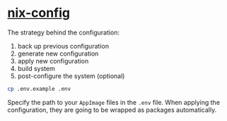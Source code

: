 # [nix-config](https://github.com/JokeUrSelf/nix-config)

The strategy behind the configuration:
1. back up previous configuration
2. generate new configuration
3. apply new configuration
4. build system
5. post-configure the system (optional)

```sh
cp .env.example .env
```
Specify the path to your `AppImage` files in the `.env` file.
When applying the configuration, they are going to be wrapped as packages automatically.
